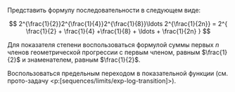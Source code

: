 Представить формулу последовательности в следующем виде:

$$ 2^{\frac{1}{2}}2^{\frac{1}{4}}2^{\frac{1}{8}}\ldots 2^{\frac{1}{2n}} = 2^{ \frac{1}{2} + \frac{1}{4} +\frac{1}{8} + \ldots + \frac{1}{2n} } $$

Для показателя степени воспользоваться формулой суммы первых $n$ членов геометрической прогрессии с первым членом, равным $\frac{1}{2}$ и знаменателем, равным $\frac{1}{2}$.

Воспользоваться предельным переходом в показательной функции (см. прото-задачу <p:[sequences/limits/exp-log-transition]>).